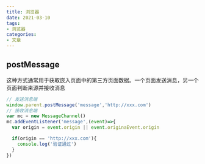 ```yaml
---
title: 浏览器
date: 2021-03-10
tags: 
- 浏览器
categories: 
- 文章
---
```


## postMessage

这种方式通常用于获取嵌入页面中的第三方页面数据。一个页面发送消息，另一个页面判断来源并接收消息

```js
// 发送消息端
window.parent.postMessage('message','http://xxx.com')
// 接收消息端
var mc = new MessageChannel()
mc.addEventListener('message',(event)=>{
  var origin = event.origin || event.originaEvent.origin

  if(origin == 'http://xxx.com'){
    console.log('验证通过')
  }
})
```